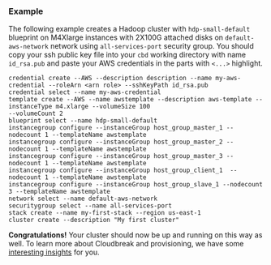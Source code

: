 ### Example

The following example creates a Hadoop cluster with `hdp-small-default` blueprint on M4Xlarge instances with 2X100G 
attached disks on `default-aws-network` network using `all-services-port` security group. You should copy your ssh 
public key file into your `cbd` working directory with name `id_rsa.pub` and paste your AWS credentials in the parts with `<...>` highlight.

```
credential create --AWS --description description --name my-aws-credential --roleArn <arn role> --sshKeyPath id_rsa.pub
credential select --name my-aws-credential
template create --AWS --name awstemplate --description aws-template --instanceType m4.xlarge --volumeSize 100 
--volumeCount 2
blueprint select --name hdp-small-default
instancegroup configure --instanceGroup host_group_master_1 --nodecount 1 --templateName awstemplate
instancegroup configure --instanceGroup host_group_master_2 --nodecount 1 --templateName awstemplate
instancegroup configure --instanceGroup host_group_master_3 --nodecount 1 --templateName awstemplate
instancegroup configure --instanceGroup host_group_client_1  --nodecount 1 --templateName awstemplate
instancegroup configure --instanceGroup host_group_slave_1 --nodecount 3 --templateName awstemplate
network select --name default-aws-network
securitygroup select --name all-services-port
stack create --name my-first-stack --region us-east-1
cluster create --description "My first cluster"
```

**Congratulations!** Your cluster should now be up and running on this way as well. To learn more about Cloudbreak and 
provisioning, we have some [interesting insights](operations.md) for you.